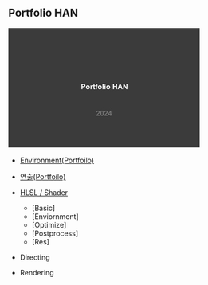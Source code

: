 ## Portfolio HAN
![image](./images/PortfolioHAN_2024_000_resize.jpg)

- [Environment(Portfoilo)](https://github.com/initst/PortfolioHAN_2024/blob/main/Environment.md)

- [연출(Portfoilo)](https://github.com/initst/PortfolioHAN_2024/blob/main/Environment.md)

- [HLSL / Shader](https://github.com/initst/PortfolioHAN_2024/blob/main/Shader.md)
  - [Basic]
  - [Enviornment]
  - [Optimize]
  - [Postprocess]
  - [Res]

- Directing

- Rendering
